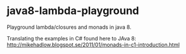 java8-lambda-playground
=======================

Playground lambda/closures and monads in java 8.

Translating the examples in C# found here to JAva 8:
http://mikehadlow.blogspot.se/2011/01/monads-in-c1-introduction.html
